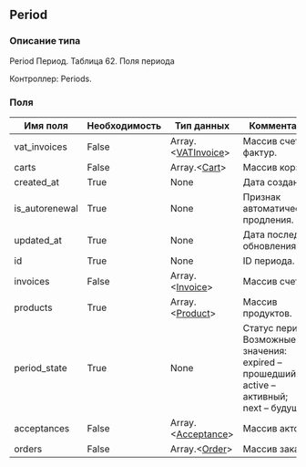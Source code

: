 
## Period

### Описание типа
Period
Период.
Таблица 62. Поля периода

Контроллер: Periods.

### Поля

| Имя поля | Необходимость | Тип данных | Комментарий |
|---|---|---|---|
|vat_invoices|False|Array.<[VATInvoice](/docs/types/VATInvoice.md)>|Массив счетов-фактур.<br/>|
|carts|False|Array.<[Cart](/docs/types/Cart.md)>|Массив корзин.<br/>|
|created_at|True|None|Дата создания.<br/>|
|is_autorenewal|True|None|Признак автоматического продления.<br/>|
|updated_at|True|None|Дата последнего обновления.<br/>|
|id|True|None|ID периода.<br/>|
|invoices|False|Array.<[Invoice](/docs/types/Invoice.md)>|Массив счетов.<br/>|
|products|True|Array.<[Product](/docs/types/Product.md)>|Массив продуктов.<br/>|
|period_state|True|None|Статус периода.<br/>Возможные значения:<br/>expired – прошедший;<br/>active – активный;<br/>next – будущий.<br/>|
|acceptances|False|Array.<[Acceptance](/docs/types/Acceptance.md)>|Массив актов.<br/>|
|orders|False|Array.<[Order](/docs/types/Order.md)>|Массив заказов.<br/>|
